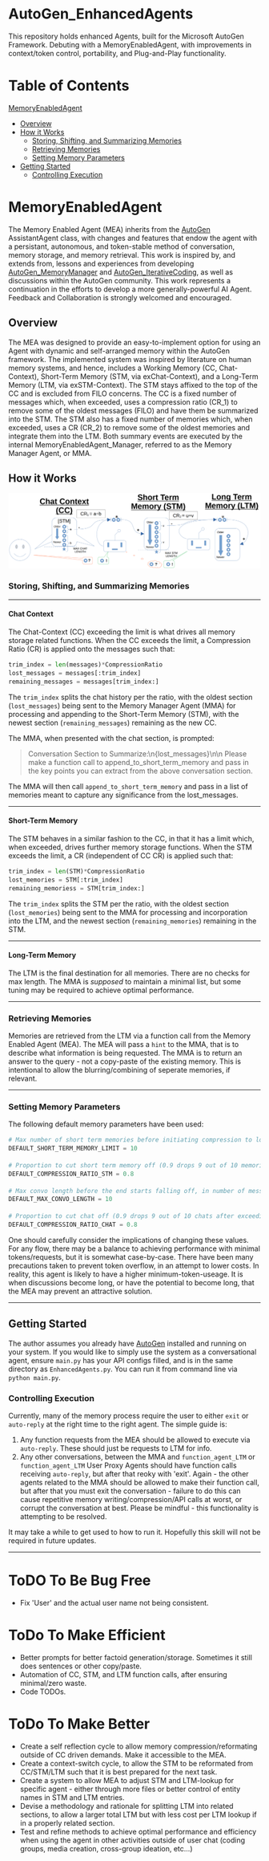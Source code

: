 # AutoGen_EnhancedAgents
This repository holds enhanced Agents, built for the Microsoft AutoGen Framework. Debuting with a MemoryEnabledAgent, with improvements in context/token control, portability, and Plug-and-Play functionality. 


# Table of Contents  
[MemoryEnabledAgent](#MEA)
 - [Overview](#MEA_Overview)
 - [How it Works](#MEA_HowItWorks)
   - [Storing, Shifting, and Summarizing Memories](#MEA_SSSM)
   - [Retrieving Memories](#MEA_RM)
   - [Setting Memory Parameters](#MEA_SMP)
 - [Getting Started](#MEA_GettingStarted)
   - [Controlling Execution](#MEA_ControllingExecution)

<a name="MEA"/>

# MemoryEnabledAgent 


The Memory Enabled Agent (MEA) inherits from the [AutoGen](https://github.com/microsoft/autogen#autogen) AssistantAgent class, with changes and features that endow the agent with a persistant, autonomous, and token-stable method of conversation, memory storage, and memory retrieval. This work is inspired by, and extends from, lessons and experiences from developing [AutoGen_MemoryManager](https://github.com/Andyinater/AutoGen_MemoryManager#autogen_memorymanager) and [AutoGen_IterativeCoding](https://github.com/Andyinater/AutoGen_IterativeCoding), as well as discussions within the AutoGen community. This work represents a continuation in the efforts to develop a more generally-powerful AI Agent. Feedback and Collaboration is strongly welcomed and encouraged.

<a name="MEA_Overview"/>

## Overview


The MEA was designed to provide an easy-to-implement option for using an Agent with dynamic and self-arranged memory within the AutoGen framework. The implemented system was inspired by literature on human memory systems, and hence, includes a Working Memory (CC, Chat-Context), Short-Term Memory (STM, via exChat-Context), and a Long-Term Memory (LTM, via exSTM-Context). The STM stays affixed to the top of the CC and is excluded from FILO concerns. The CC is a fixed number of messages which, when exceeded, uses a compression ratio (CR_1) to remove some of the oldest messages (FILO) and have them be summarized into the STM. The STM also has a fixed number of memories which, when exceeded, uses a CR (CR_2) to remove some of the oldest memories and integrate them into the LTM. Both summary events are executed by the internal MemoryEnabledAgent_Manager, referred to as the Memory Manager Agent, or MMA.


<a name="MEA_HowItWorks"/>

## How it Works

![Diagram of Memory Flow](/MemoryFlow.PNG)

<a name="MEA_SSSM"/>

### Storing, Shifting, and Summarizing Memories

*********************

#### Chat Context

The Chat-Context (CC) exceeding the limit is what drives all memory storage related functions. When the CC exceeds the limit, a Compression Ratio (CR) is applied onto the messages such that:

```python
trim_index = len(messages)*CompressionRatio
lost_messages = messages[:trim_index]
remaining_messages = messages[trim_index:]
```

The `trim_index` splits the chat history per the ratio, with the oldest section (`lost_messages`) being sent to the Memory Manager Agent (MMA) for processing and appending to the Short-Term Memory (STM), with the newest section (`remaining_messages`) remaining as the new CC.

The MMA, when presented with the chat section, is prompted:

> Conversation Section to Summarize:\n{lost_messages}\n\n Please make a function call to append_to_short_term_memory and pass in the key points you can extract from the above conversation section.

The MMA will then call `append_to_short_term_memory` and pass in a list of memories meant to capture any significance from the lost_messages.

***************

#### Short-Term Memory

The STM behaves in a similar fashion to the CC, in that it has a limit which, when exceeded, drives further memory storage functions. When the STM exceeds the limit, a CR (independent of CC CR) is applied such that:

```python
trim_index = len(STM)*CompressionRatio
lost_memories = STM[:trim_index]
remaining_memoriess = STM[trim_index:]
```

The `trim_index` splits the STM per the ratio, with the oldest section (`lost_memories`) being sent to the MMA for processing and incorporation into the LTM, and the newest section (`remaining_memories`) remaining in the STM.

**************

#### Long-Term Memory

The LTM is the final destination for all memories. There are no checks for max length. The MMA is *supposed* to maintain a minimal list, but some tuning may be required to achieve optimal performance.

*********

<a name="MEA_RM"/>

### Retrieving Memories

Memories are retrieved from the LTM via a function call from the Memory Enabled Agent (MEA). The MEA will pass a `hint` to the MMA, that is to describe what information is being requested. The MMA is to return an answer to the query - not a copy-paste of the existing memory. This is intentional to allow the blurring/combining of seperate memories, if relevant.

***********

<a name="MEA_RM"/>

### Setting Memory Parameters

The following default memory parameters have been used:

```python
# Max number of short term memories before initiating compression to long
DEFAULT_SHORT_TERM_MEMORY_LIMIT = 10

# Proportion to cut short term memory off (0.9 drops 9 out of 10 memories after exceeding STM limit, 0.1 drops 1 out of 10 memories after exceeding STM limit)
DEFAULT_COMPRESSION_RATIO_STM = 0.8

# Max convo length before the end starts falling off, in number of messages. User and AI both count, so minimum is 2.
DEFAULT_MAX_CONVO_LENGTH = 10

# Proportion to cut chat off (0.9 drops 9 out of 10 chats after exceeding limit, 0.1 drops 1 out of 10 chats after exceeding limit)
DEFAULT_COMPRESSION_RATIO_CHAT = 0.8
```

One should carefully consider the implications of changing these values. For any flow, there may be a balance to achieving performance with minimal tokens/requests, but it is somewhat case-by-case. There have been many precautions taken to prevent token overflow, in an attempt to lower costs. In reality, this agent is likely to have a higher minimum-token-useage. It is when discussions become long, or have the potential to become long, that the MEA may prevent an attractive solution.



************

<a name="MEA_GettingStarted"/>

## Getting Started

The author assumes you already have [AutoGen](https://github.com/microsoft/autogen#installation) installed and running on your system. If you would like to simply use the system as a conversational agent, ensure `main.py` has your API configs filled, and is in the same directory as `EnhancedAgents.py`. You can run it from command line via `python main.py`.

<a name="MEA_ControllingExecution"/>

### Controlling Execution

Currently, many of the memory process require the user to either `exit` or `auto-reply` at the right time to the right agent. The simple guide is:

1. Any function requests from the MEA should be allowed to execute via `auto-reply`. These should just be requests to LTM for info.
2. Any other conversations, between the MMA and `function_agent_LTM` or `function_agent_LTM` User Proxy Agents should have function calls receiving `auto-reply`, but after that reoky with 'exit'. Again - the other agents related to the MMA should be allowed to make their function call, but after that you must exit the conversation - failure to do this can cause repetitive memory writing/compression/API calls at worst, or corrupt the conversation at best. Please be mindful - this functionality is attempting to be resolved.

It may take a while to get used to how to run it. Hopefully this skill will not be required in future updates.


************


# ToDO To Be Bug Free
- Fix 'User' and the actual user name not being consistent.

# ToDo To Make Efficient

- Better prompts for better factoid generation/storage. Sometimes it still does sentences or other copy/paste.
- Automation of CC, STM, and LTM function calls, after ensuring minimal/zero waste.
- Code TODOs.

# ToDo To Make Better

- Create a self reflection cycle to allow memory compression/reformating outside of CC driven demands. Make it accessible to the MEA.
- Create a context-switch cycle, to allow the STM to be reformated from CC/STM/LTM such that it is best prepared for the next task.
- Create a system to allow MEA to adjust STM and LTM-lookup for specific agent - either through more files or better control of entity names in STM and LTM entries.
- Devise a methodology and rationale for splitting LTM into related sections, to allow a larger total LTM but with less cost per LTM lookup if in a properly related section.
- Test and refine methods to achieve optimal performance and efficiency when using the agent in other activities outside of user chat (coding groups, media creation, cross-group ideation, etc...)




